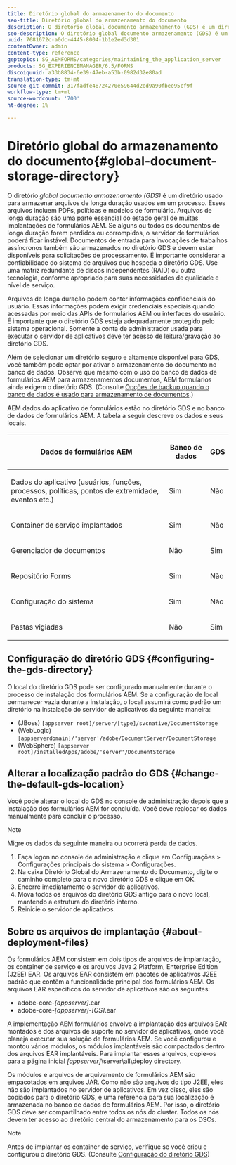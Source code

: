 ```yaml
---
title: Diretório global do armazenamento do documento
seo-title: Diretório global do armazenamento do documento
description: O diretório global documento armazenamento (GDS) é um diretório usado para armazenar arquivos de longa duração usados em um processo.
seo-description: O diretório global documento armazenamento (GDS) é um diretório usado para armazenar arquivos de longa duração usados em um processo.
uuid: 7681672c-a0dc-4445-8004-1b1e2ed3d301
contentOwner: admin
content-type: reference
geptopics: SG_AEMFORMS/categories/maintaining_the_application_server
products: SG_EXPERIENCEMANAGER/6.5/FORMS
discoiquuid: a33b8834-6e39-47eb-a53b-0982d32e80ad
translation-type: tm+mt
source-git-commit: 317fadfe48724270e59644d2ed9a90fbee95cf9f
workflow-type: tm+mt
source-wordcount: '700'
ht-degree: 1%

---
```



# Diretório global do armazenamento do documento{#global-document-storage-directory}

O diretório *global documento armazenamento (GDS)* é um diretório usado para armazenar arquivos de longa duração usados em um processo. Esses arquivos incluem PDFs, políticas e modelos de formulário. Arquivos de longa duração são uma parte essencial do estado geral de muitas implantações de formulários AEM. Se alguns ou todos os documentos de longa duração forem perdidos ou corrompidos, o servidor de formulários poderá ficar instável. Documentos de entrada para invocações de trabalhos assíncronos também são armazenados no diretório GDS e devem estar disponíveis para solicitações de processamento. É importante considerar a confiabilidade do sistema de arquivos que hospeda o diretório GDS. Use uma matriz redundante de discos independentes (RAID) ou outra tecnologia, conforme apropriado para suas necessidades de qualidade e nível de serviço.

Arquivos de longa duração podem conter informações confidenciais do usuário. Essas informações podem exigir credenciais especiais quando acessadas por meio das APIs de formulários AEM ou interfaces do usuário. É importante que o diretório GDS esteja adequadamente protegido pelo sistema operacional. Somente a conta de administrador usada para executar o servidor de aplicativos deve ter acesso de leitura/gravação ao diretório GDS.

Além de selecionar um diretório seguro e altamente disponível para GDS, você também pode optar por ativar o armazenamento do documento no banco de dados. Observe que mesmo com o uso do banco de dados de formulários AEM para armazenamentos documentos, AEM formulários ainda exigem o diretório GDS. (Consulte [Opções de backup quando o banco de dados é usado para armazenamento de documentos](/help/forms/using/admin-help/files-back-recover.md#backup-options-when-database-is-used-for-document-storage).)

AEM dados do aplicativo de formulários estão no diretório GDS e no banco de dados de formulários AEM. A tabela a seguir descreve os dados e seus locais.

<table>
 <thead>
  <tr>
   <th><p>Dados de formulários AEM</p></th>
   <th><p>Banco de dados</p></th>
   <th><p>GDS</p></th>
  </tr>
 </thead>
 <tbody>
  <tr>
   <td><p>Dados do aplicativo (usuários, funções, processos, políticas, pontos de extremidade, eventos etc.)</p></td>
   <td><p>Sim</p></td>
   <td><p>Não</p></td>
  </tr>
  <tr>
   <td><p>Container de serviço implantados</p></td>
   <td><p>Sim</p></td>
   <td><p>Não</p></td>
  </tr>
  <tr>
   <td><p>Gerenciador de documentos </p></td>
   <td><p>Não</p></td>
   <td><p>Sim</p></td>
  </tr>
  <tr>
   <td><p>Repositório Forms</p></td>
   <td><p>Sim</p></td>
   <td><p>Não</p></td>
  </tr>
  <tr>
   <td><p>Configuração do sistema</p></td>
   <td><p>Sim</p></td>
   <td><p>Não</p></td>
  </tr>
  <tr>
   <td><p>Pastas vigiadas</p></td>
   <td><p>Não</p></td>
   <td><p>Sim</p></td>
  </tr>
 </tbody>
</table>

## Configuração do diretório GDS {#configuring-the-gds-directory}

O local do diretório GDS pode ser configurado manualmente durante o processo de instalação dos formulários AEM. Se a configuração de local permanecer vazia durante a instalação, o local assumirá como padrão um diretório na instalação do servidor de aplicativos da seguinte maneira:

* (JBoss) `[appserver root]/server/[type]/svcnative/DocumentStorage`
* (WebLogic) `[appserverdomain]/'server'/adobe/DocumentServer/DocumentStorage`
* (WebSphere) `[appserver root]/installedApps/adobe/'server'/DocumentStorage`

## Alterar a localização padrão do GDS {#change-the-default-gds-location}

Você pode alterar o local do GDS no console de administração depois que a instalação dos formulários AEM for concluída. Você deve realocar os dados manualmente para concluir o processo.

>[!NOTE]
>
>Migre os dados da seguinte maneira ou ocorrerá perda de dados.

1. Faça logon no console de administração e clique em Configurações > Configurações principais do sistema > Configurações.
1. Na caixa Diretório Global do Armazenamento do Documento, digite o caminho completo para o novo diretório GDS e clique em OK.
1. Encerre imediatamente o servidor de aplicativos.
1. Mova todos os arquivos do diretório GDS antigo para o novo local, mantendo a estrutura do diretório interno.
1. Reinicie o servidor de aplicativos.

## Sobre os arquivos de implantação {#about-deployment-files}

Os formulários AEM consistem em dois tipos de arquivos de implantação, os container de serviço e os arquivos Java 2 Platform, Enterprise Edition (J2EE) EAR. Os arquivos EAR consistem em pacotes de aplicativos J2EE padrão que contêm a funcionalidade principal dos formulários AEM. Os arquivos EAR específicos do servidor de aplicativos são os seguintes:

* adobe-core-*[appserver]*.ear
* adobe-core-*[appserver]*-*[OS]*.ear

A implementação AEM formulários envolve a implantação dos arquivos EAR montados e dos arquivos de suporte no servidor de aplicativos, onde você planeja executar sua solução de formulários AEM. Se você configurou e montou vários módulos, os módulos implantáveis são compactados dentro dos arquivos EAR implantáveis. Para implantar esses arquivos, copie-os para a página inicial *[appserver]*\server\all\deploy directory.

Os módulos e arquivos de arquivamento de formulários AEM são empacotados em arquivos JAR. Como não são arquivos do tipo J2EE, eles não são implantados no servidor de aplicativos. Em vez disso, eles são copiados para o diretório GDS, e uma referência para sua localização é armazenada no banco de dados de formulários AEM. Por isso, o diretório GDS deve ser compartilhado entre todos os nós do cluster. Todos os nós devem ter acesso ao diretório central do armazenamento para os DSCs.

>[!NOTE]
>
>Antes de implantar os container de serviço, verifique se você criou e configurou o diretório GDS. (Consulte [Configuração do diretório GDS](global-document-storage-directory.md#configuring-the-gds-directory))

